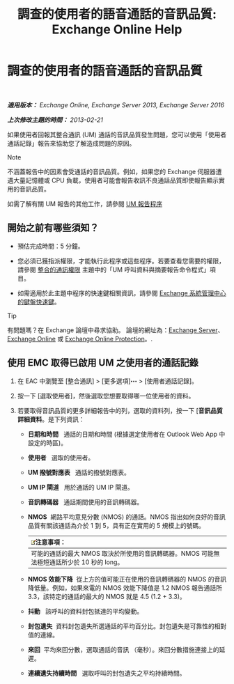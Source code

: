 ﻿---
title: '調查的使用者的語音通話的音訊品質: Exchange Online Help'
TOCTitle: 調查的使用者的語音通話的音訊品質
ms:assetid: 0c945886-3cfa-423e-9b46-0d6b1584a145
ms:mtpsurl: https://technet.microsoft.com/zh-tw/library/JJ659059(v=EXCHG.150)
ms:contentKeyID: 50553932
ms.date: 05/23/2018
mtps_version: v=EXCHG.150
ms.translationtype: MT
---

# 調查的使用者的語音通話的音訊品質

 

_**適用版本：** Exchange Online, Exchange Server 2013, Exchange Server 2016_

_**上次修改主題的時間：** 2013-02-21_

如果使用者回報其整合通訊 (UM) 通話的音訊品質發生問題，您可以使用「使用者通話記錄」報告來協助您了解造成問題的原因。


> [!NOTE]  
> 不涵蓋報告中的因素會受通話的音訊品質。例如，如果您的 Exchange 伺服器遭遇大量記憶體或 CPU 負載，使用者可能會報告收訊不良通話品質即使報告顯示實用的音訊品質。




如需了解有關 UM 報告的其他工作，請參閱 [UM 報告程序](um-reports-procedures-exchange-2013-help.md)

## 開始之前有哪些須知？

  - 預估完成時間：5 分鐘。

  - 您必須已獲指派權限，才能執行此程序或這些程序。若要查看您需要的權限，請參閱 [整合的通訊權限](unified-messaging-permissions-exchange-2013-help.md) 主題中的「UM 呼叫資料與摘要報告命令程式」項目。

  - 如需適用於此主題中程序的快速鍵相關資訊，請參閱 [Exchange 系統管理中心的鍵盤快速鍵](keyboard-shortcuts-in-the-exchange-admin-center-exchange-online-protection-help.md)。


> [!TIP]  
> 有問題嗎？在 Exchange 論壇中尋求協助。 論壇的網址為：<a href="https://go.microsoft.com/fwlink/p/?linkid=60612">Exchange Server</a>、 <a href="https://go.microsoft.com/fwlink/p/?linkid=267542">Exchange Online</a> 或 <a href="https://go.microsoft.com/fwlink/p/?linkid=285351">Exchange Online Protection</a>。.




## 使用 EMC 取得已啟用 UM 之使用者的通話記錄

1.  在 EAC 中瀏覽至 \[整合通訊\] \> \[更多選項\]![更多選項圖示](images/JJ150550.5381819e-3b21-4873-8714-e9b956290b28(EXCHG.150).gif "更多選項圖示") \> \[使用者通話記錄\]。

2.  按一下 \[選取使用者\]，然後選取您想要取得哪一位使用者的資料。

3.  若要取得音訊品質的更多詳細報告中的列，選取的資料列，按一下 \[**音訊品質詳細資料**。是下列資訊：
    
      - **日期和時間**   通話的日期和時間 (根據選定使用者在 Outlook Web App 中設定的時區)。
    
      - **使用者**   選取的使用者。
    
      - **UM 撥號對應表**   通話的撥號對應表。
    
      - **UM IP 閘道**   用於通話的 UM IP 閘道。
    
      - **音訊轉碼器**   通話期間使用的音訊轉碼器。
    
      - **NMOS**  網路平均意見分數 (NMOS) 的通話。NMOS 指出如何良好的音訊品質有關該通話為介於 1 到 5，具有正在實用的 5 規模上的號碼。
        
        <table>
        <thead>
        <tr class="header">
        <th><img src="images/Bb124558.note(EXCHG.150).gif" title="注意事項" alt="注意事項" />注意事項：</th>
        </tr>
        </thead>
        <tbody>
        <tr class="odd">
        <td>可能的通話的最大 NMOS 取決於所使用的音訊轉碼器。NMOS 可能無法極短通話所少於 10 秒的 long。</td>
        </tr>
        </tbody>
        </table>
    
      - **NMOS 效能下降**  從上方的值可能正在使用的音訊轉碼器的 NMOS 的音訊降低量。例如，如果來電的 NMOS 效能下降值是 1.2 NMOS 報告通話所 3.3，該特定的通話的最大的 NMOS 就是 4.5 (1.2 + 3.3)。
    
      - **抖動**   該呼叫的資料封包抵達的平均變動。
    
      - **封包遺失**  資料封包遺失所選通話的平均百分比。封包遺失是可靠性的相對值的連線。
    
      - **來回**  平均來回分數，選取通話的音訊 （毫秒）。來回分數措施連接上的延遲。
    
      - **連續遺失持續時間**   選取呼叫的封包遺失之平均持續時間。


